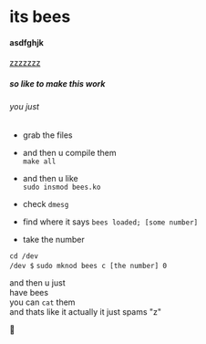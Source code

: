 # its bees


#### asdfghjk
[zzzzzzz](./picture.png)

##### so like to make this work
###### you just
- grab the files
- and then u compile them  
    `make all`  

- and then u like  
    `sudo insmod bees.ko`  

- check `dmesg`  

- find where it says `bees loaded; [some number]`  
- take the number  

`cd /dev`  
`/dev $` `sudo mknod bees c [the number] 0`  

and then u just  
have bees  
you can `cat` them  
and thats like it actually it just spams "z" 

🐝
